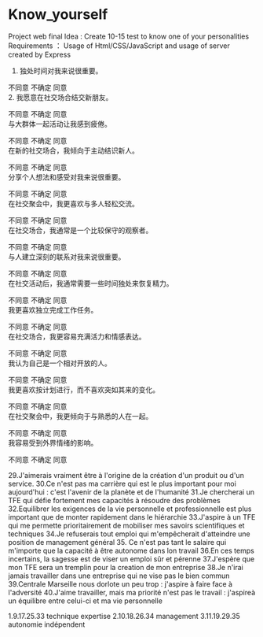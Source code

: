 # Know_yourself
 Project web final
 Idea : Create 10-15 test to know one of your personalities
 Requirements ： Usage of Html/CSS/JavaScript and usage of server created by Express

1. 独处时间对我来说很重要。

 不同意
 不确定
 同意  
2. 我愿意在社交场合结交新朋友。

 不同意
 不确定
 同意  
与大群体一起活动让我感到疲倦。

不同意
不确定
同意  
在新的社交场合，我倾向于主动结识新人。

不同意
不确定
同意  
分享个人想法和感受对我来说很重要。

不同意
不确定
同意  
在社交聚会中，我更喜欢与多人轻松交流。

不同意
不确定
同意  
在社交场合，我通常是一个比较保守的观察者。

不同意
不确定
同意  
与人建立深刻的联系对我来说很重要。

不同意
不确定
同意  
在社交活动后，我通常需要一些时间独处来恢复精力。

不同意
不确定
同意  
我更喜欢独立完成工作任务。

不同意
不确定
同意  
在社交场合，我更容易充满活力和情感表达。

不同意
不确定
同意  
我认为自己是一个相对开放的人。

不同意
不确定
同意  
我更喜欢按计划进行，而不喜欢突如其来的变化。

不同意
不确定
同意  
在社交聚会中，我更倾向于与熟悉的人在一起。

不同意
不确定
同意  
我容易受到外界情绪的影响。

不同意
不确定
同意  

29.J'aimerais vraiment être à l'origine de la création d'un produit ou d'un service.
30.Ce n'est pas ma carrière qui est le plus important pour moi aujourd'hui : c'est l'avenir de la planète et de l'humanité
31.Je chercherai un TFE qui défie fortement mes capacités à résoudre des problèmes
32.Equilibrer les exigences de la vie personnelle et  professionnelle est plus important que de monter rapidement dans le hiérarchie
33.J'aspire à un TFE qui me permette prioritairement de mobiliser mes savoirs scientifiques et techniques
34.Je refuserais tout emploi qui m'empêcherait d'atteindre une position de management général
35. Ce n'est pas tant le salaire qui m'importe que la capacité à être autonome dans lon travail
36.En ces temps incertains, la sagesse est de viser un emploi sûr et pérenne
37.J'espère que mon TFE sera un tremplin pour la creation de mon entreprise
38.Je n'irai jamais travailler dans une entreprise qui ne vise pas le bien commun
39.Centrale Marseille nous dorlote un peu trop : j'aspire à faire face à l'adversité
40.J'aime travailler, mais ma priorité n'est pas le travail : j'aspireà un équilibre entre celui-ci et ma vie personnelle

1.9.17.25.33   technique expertise
2.10.18.26.34 management
3.11.19.29.35 autonomie indépendent
